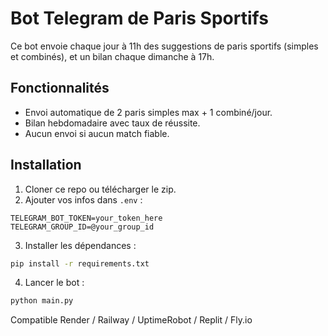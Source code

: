 # Bot Telegram de Paris Sportifs

Ce bot envoie chaque jour à 11h des suggestions de paris sportifs (simples et combinés), et un bilan chaque dimanche à 17h.

## Fonctionnalités
- Envoi automatique de 2 paris simples max + 1 combiné/jour.
- Bilan hebdomadaire avec taux de réussite.
- Aucun envoi si aucun match fiable.

## Installation

1. Cloner ce repo ou télécharger le zip.
2. Ajouter vos infos dans `.env` :
```
TELEGRAM_BOT_TOKEN=your_token_here
TELEGRAM_GROUP_ID=@your_group_id
```
3. Installer les dépendances :
```bash
pip install -r requirements.txt
```
4. Lancer le bot :
```bash
python main.py
```

Compatible Render / Railway / UptimeRobot / Replit / Fly.io